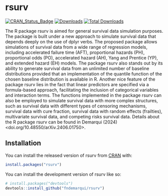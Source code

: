 
<!-- README.md is generated from README.Rmd. Please edit that file -->

# rsurv

<!-- badges: start -->
<!-- [![R build status](https://github.com/fndemarqui/rsurv/workflows/R-CMD-check/badge.svg)](https://github.com/fndemarqui/rsurv/actions) -->

[![CRAN_Status_Badge](https://www.r-pkg.org/badges/version/rsurv)](https://cran.r-project.org/package=rsurv)
[![Downloads](https://cranlogs.r-pkg.org/badges/rsurv)](https://cran.r-project.org/package=rsurv)
[![Total
Downloads](https://cranlogs.r-pkg.org/badges/grand-total/rsurv?color=orange)](https://cran.r-project.org/package=rsurv)
<!-- [![R-CMD-check](https://github.com/fndemarqui/rsurv/actions/workflows/R-CMD-check.yaml/badge.svg)](https://github.com/fndemarqui/rsurv/actions/workflows/R-CMD-check.yaml) -->
<!-- badges: end -->

The R package rsurv is aimed for general survival data simulation
purposes. The package is built under a new approach to simulate survival
data that depends deeply on the use of dplyr verbs. The proposed package
allows simulations of survival data from a wide range of regression
models, including accelerated failure time (AFT), proportional hazards
(PH), proportional odds (PO), accelerated hazard (AH), Yang and Prentice
(YP), and extended hazard (EH) models. The package rsurv also stands out
by its ability to generate survival data from an unlimited number of
baseline distributions provided that an implementation of the quantile
function of the chosen baseline distribution is available in R. Another
nice feature of the package rsurv lies in the fact that linear
predictors are specified via a formula-based approach, facilitating the
inclusion of categorical variables and interaction terms. The functions
implemented in the package rsurv can also be employed to simulate
survival data with more complex structures, such as survival data with
different types of censoring mechanisms, survival data with cure
fraction, survival data with random effects (frailties), multivariate
survival data, and competing risks survival data. Details about the R
package rsurv can be found in Demarqui (2024)
\<doi.org/10.48550/arXiv.2406.01750\>.

## Installation

You can install the released version of rsurv from
[CRAN](https://CRAN.R-project.org) with:

``` r
install.packages("rsurv")
```

You can install the development version of rsurv like so:

``` r
# install.packages("devtools")
devtools::install_github("fndemarqui/rsurv")
```
